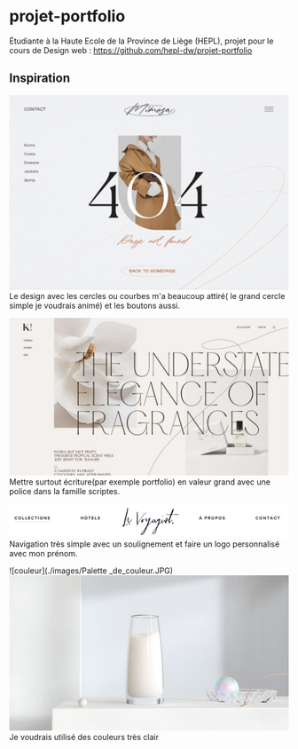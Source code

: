 # projet-portfolio
Étudiante à la Haute Ecole de la Province de Liège (HEPL), projet pour le cours de Design web : https://github.com/hepl-dw/projet-portfolio

## Inspiration 
![inspiration_site](./images/Design1.JPG)
Le design avec les cercles ou courbes m'a beaucoup attiré( le grand cercle simple je voudrais animé) et les boutons aussi. 

![inspiration_site](./images/Design2.JPG)
Mettre surtout écriture(par exemple portfolio) en valeur grand avec une police dans la famille scriptes.

![menu](./images/Menu.JPG)
Navigation très simple avec un soulignement et faire un logo personnalisé avec mon prénom.

![couleur](./images/Palette _de_couleur.JPG)
![couleur](./images/Photo2.JPG) 
Je voudrais utilisé des couleurs très clair

